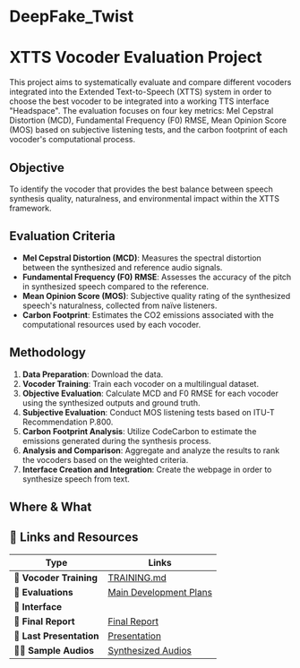 # DeepFake_Twist

# XTTS Vocoder Evaluation Project 

This project aims to systematically evaluate and compare different vocoders integrated into the Extended Text-to-Speech (XTTS) system in order to choose the best vocoder to be integrated into a working TTS interface "Headspace". The evaluation focuses on four key metrics: Mel Cepstral Distortion (MCD), Fundamental Frequency (F0) RMSE, Mean Opinion Score (MOS) based on subjective listening tests, and the carbon footprint of each vocoder's computational process.

## Objective

To identify the vocoder that provides the best balance between speech synthesis quality, naturalness, and environmental impact within the XTTS framework.

## Evaluation Criteria

- **Mel Cepstral Distortion (MCD)**: Measures the spectral distortion between the synthesized and reference audio signals.
- **Fundamental Frequency (F0) RMSE**: Assesses the accuracy of the pitch in synthesized speech compared to the reference.
- **Mean Opinion Score (MOS)**: Subjective quality rating of the synthesized speech's naturalness, collected from naïve listeners.
- **Carbon Footprint**: Estimates the CO2 emissions associated with the computational resources used by each vocoder.

## Methodology

1. **Data Preparation**: Download the data.
2. **Vocoder Training**: Train each vocoder on a multilingual dataset.
3. **Objective Evaluation**: Calculate MCD and F0 RMSE for each vocoder using the synthesized outputs and ground truth.
4. **Subjective Evaluation**: Conduct MOS listening tests based on ITU-T Recommendation P.800.
5. **Carbon Footprint Analysis**: Utilize CodeCarbon to estimate the emissions generated during the synthesis process.
6. **Analysis and Comparison**: Aggregate and analyze the results to rank the vocoders based on the weighted criteria.
7. **Interface Creation and Integration**: Create the webpage in order to synthesize speech from text.

## Where & What

## 🔗 Links and Resources
| Type                            | Links                               |
| ------------------------------- | --------------------------------------- |
| 💾 **Vocoder Training**           | [TRAINING.md](https://github.com/ADrelingyte/DeepFake/tree/main/Vocoders)|
| 📌 **Evaluations**                | [Main Development Plans](https://github.com/coqui-ai/TTS/issues/378)|
| 🚀 **Interface**                  | |
| 📰 **Final Report**               | [Final Report](https://www.overleaf.com/read/vswpsyycwqxk#945d00)|
| 💼 **Last Presentation**          | [Presentation](https://drive.google.com/drive/folders/1z-Te7bXa_BgPtbgV9IkE3Vjfl5pM_0KX?usp=sharing)|
| 👩‍💻 **Sample Audios**              | [Synthesized Audios](https://drive.google.com/drive/folders/1oVJOed7nSh4AiENNmClpjEd7UbmGGDHy?usp=sharing)|


